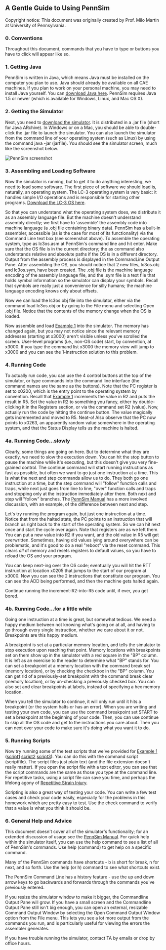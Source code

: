 ## A Gentle Guide to Using PennSim

Copyright notice: This document was originally created by Prof. Milo Martin at University of Pennsylvania.

### 0\. Conventions

Throughout this document, commands that you have to type or buttons you have to click will appear like so.

### 1\. Getting Java

PennSim is written in Java, which means Java must be installed on the computer you plan to use. Java should already be available on all CAE machines. If you plan to work on your personal machine, you may need to install Java yourself. You can [download Java here](http://java.com/en/download/index.jsp). PennSim requires Java 1.5 or newer (which is available for Windows, Linux, and Mac OS X).

### 2\. Getting the Simulator

Next, you need to [download the simulator](https://alt-5af6ed3646f67.blackboard.com/bbcswebdav/pid-12734366-dt-content-rid-58836493_1/courses/61306_1248/61306_1248_ImportedContent_20240110100718/31067_1244_ImportedContent_20230822030725/31036_1234_ImportedContent_20220822061514/61702_1228_ImportedContent_20220111114202/31799_1224_ImportedContent_20210823123858/31777_1214_ImportedContent_20200826093508/32794_1204_ImportedContent_20190830105749/Course%20Documents/simulator%20LC3/PennSim.jar). It is distributed in a .jar file (short for Java ARchive). In Windows or on a Mac, you should be able to double-click the .jar file to launch the simulator. You can also launch the simulator from the command line of your operating system (such as Linux) by using the command java -jar (jarfile). You should see the simulator screen, much like the screenshot below.

![PennSim screenshot](https://alt-5af6ed3646f67.blackboard.com/bbcswebdav/pid-12734366-dt-content-rid-58836493_1/courses/61306_1248/61306_1248_ImportedContent_20240110100718/31067_1244_ImportedContent_20230822030725/31036_1234_ImportedContent_20220822061514/61702_1228_ImportedContent_20220111114202/31799_1224_ImportedContent_20210823123858/31777_1214_ImportedContent_20200826093508/32794_1204_ImportedContent_20190830105749/Course%20Documents/simulator%20LC3/pennsim-simulator.png)  

### 3\. Assembling and Loading Software

Now the simulator is running, but to get it to do anything interesting, we need to load some software. The first piece of software we should load is, naturally, an operating system. The LC-3 operating system is very basic: it handles simple I/O operations and is responsible for starting other programs. [Download the LC-3 OS here](https://alt-5af6ed3646f67.blackboard.com/bbcswebdav/pid-12734366-dt-content-rid-58836493_1/courses/61306_1248/61306_1248_ImportedContent_20240110100718/31067_1244_ImportedContent_20230822030725/31036_1234_ImportedContent_20220822061514/61702_1228_ImportedContent_20220111114202/31799_1224_ImportedContent_20210823123858/31777_1214_ImportedContent_20200826093508/32794_1204_ImportedContent_20190830105749/Course%20Documents/simulator%20LC3/lc3os.asm).

So that you can understand what the operating system does, we distribute it as an assembly language file. But the machine doesn't understand assembly directly; we first have to 'assemble' the assembly code into machine language (a .obj file containing binary data). PennSim has a built-in assembler, accessible (as is the case for most of its functionality) via the Command Line text box (see screenshot above). To assemble the operating system, type as lc3os.asm at PennSim's command line and hit enter. Make sure that the OS file is in the current directory; the as command also understands relative and absolute paths if the OS is in a different directory. Output from the assembly process is displayed in the CommandLine Output Pane. After assembling the OS, you should notice that 2 new files, lc3os.obj and lc3os.sym, have been created. The .obj file is the machine language encoding of the assembly language file, and the .sym file is a text file that holds symbol information so the simulator can display your symbols. Recall that symbols are really just a convenience for silly humans; the machine language encoding knows only about offsets.

Now we can load the lc3os.obj file into the simulator, either via the command load lc3os.obj or by going to the File menu and selecting Open .obj file. Notice that the contents of the memory change when the OS is loaded.

Now assemble and load [Example 1](https://alt-5af6ed3646f67.blackboard.com/bbcswebdav/pid-12734366-dt-content-rid-58836493_1/courses/61306_1248/61306_1248_ImportedContent_20240110100718/31067_1244_ImportedContent_20230822030725/31036_1234_ImportedContent_20220822061514/61702_1228_ImportedContent_20220111114202/31799_1224_ImportedContent_20210823123858/31777_1214_ImportedContent_20200826093508/32794_1204_ImportedContent_20190830105749/Course%20Documents/simulator%20LC3/p0.asm) into the simulator. The memory has changed again, but you may not notice since the relevant memory addresses (starting at x3000) aren't visible unless you've scrolled the screen. User-level programs (i.e., non-OS code) start, by convention, at x3000. If you type the command list x3000 the memory view will jump to x3000 and you can see the 1-instruction solution to this problem.

### 4\. Running Code

To actually run code, you can use the 4 control buttons at the top of the simulator, or type commands into the command line interface (the command names are the same as the buttons). Note that the PC register is set to x0200, which is the entry point to the operating system by convention. Recall that [Example 1](https://alt-5af6ed3646f67.blackboard.com/bbcswebdav/pid-12734366-dt-content-rid-58836493_1/courses/61306_1248/61306_1248_ImportedContent_20240110100718/31067_1244_ImportedContent_20230822030725/31036_1234_ImportedContent_20220822061514/61702_1228_ImportedContent_20220111114202/31799_1224_ImportedContent_20210823123858/31777_1214_ImportedContent_20200826093508/32794_1204_ImportedContent_20190830105749/Course%20Documents/simulator%20LC3/p0.asm) increments the value in R2 and puts the result in R5. Set the value in R2 to something you fancy, either by double-clicking it in the Registers section, or via the command set R2 (value). Now, actually run the code by hitting the continue button. The value magically gets incremented and moved to R5. Neat-o! Also observe that the PC now points to x0263, an apparently random value somewhere in the operating system, and that the Status Display tells us the machine is halted.

### 4a. Running Code...slowly

Clearly, some things are going on here. But to determine what they are exactly, we need to slow the execution down. You can hit the stop button to pause the machine while it's executing, but this doesn't give you very fine-grained control. The continue command will start running instructions as fast as possible, but often we want to go just one instruction at a time. This is what the next and step commands allow us to do. They both go one instruction at a time, but the step command will "follow" function calls and traps, while next just goes from line to line, "over" function calls and traps and stopping only at the instruction immediately after them. Both next and step will "follow" branches. The [PennSim Manual](https://alt-5af6ed3646f67.blackboard.com/bbcswebdav/pid-12734366-dt-content-rid-58836493_1/courses/61306_1248/61306_1248_ImportedContent_20240110100718/31067_1244_ImportedContent_20230822030725/31036_1234_ImportedContent_20220822061514/61702_1228_ImportedContent_20220111114202/31799_1224_ImportedContent_20210823123858/31777_1214_ImportedContent_20200826093508/32794_1204_ImportedContent_20190830105749/Course%20Documents/simulator%20LC3/pennsim-manual.html) has a more involved discussion, with an example, of the difference between next and step.

Let's try running the program again, but just one instruction at a time. Notice that from the halted state, the PC points to an instruction that will branch us right back to the start of the operating system. So we can hit next once and start the cycle over again. Note that registers are as we left them. You can put a new value into R2 if you want, and the old value in R5 will get overwritten. Sometimes, having old values lying around everywhere can be problematic, and it's good to do a real "reboot" via the reset command. This clears _all_ of memory and resets registers to default values, so you have to reload the OS and your program.

You can keep next\-ing over the OS code; eventually you will hit the RTT instruction at location x0205 that jumps to the start of our program at x3000. Now you can see the 2 instructions that constitute our program. You can see the ADD being performed, and then the machine gets halted again.

Continue running the increment-R2-into-R5 code until, if ever, you get bored.

### 4b. Running Code...for a little while

Going one instruction at a time is great, but somewhat tedious. We need a happy medium between not knowing what's going on at all, and having to go through every single instruction, whether we care about it or not. Breakpoints are this happy medium.

A breakpoint is set at a particular memory location, and tells the simulator to stop execution upon reaching that point. Memory locations with breakpoints set on them show up in the simulator with a red square in the "BP" column. It is left as an exercise to the reader to determine what "BP" stands for. You can set a breakpoint at a memory location with the command break set (memory location), or by checking the checkbox in the "BP" column. You can get rid of a previously-set breakpoint with the command break clear (memory location), or by un-checking a previously checked box. You can also set and clear breakpoints at labels, instead of specifying a hex memory location.

When you tell the simulator to continue, it will only run until it hits a breakpoint (or the system halts or has an error). When you are writing and testing your own code, you can use the command breakpoint set START to set a breakpoint at the beginning of your code. Then, you can use continue to skip all the OS code and get to the instructions you care about. Then you can next over your code to make sure it's doing what you want it to do.

### 5\. Running Scripts

Now try running some of the test scripts that we've provided for [Example 1](https://alt-5af6ed3646f67.blackboard.com/bbcswebdav/pid-12734366-dt-content-rid-58836493_1/courses/61306_1248/61306_1248_ImportedContent_20240110100718/31067_1244_ImportedContent_20230822030725/31036_1234_ImportedContent_20220822061514/61702_1228_ImportedContent_20220111114202/31799_1224_ImportedContent_20210823123858/31777_1214_ImportedContent_20200826093508/32794_1204_ImportedContent_20190830105749/Course%20Documents/simulator%20LC3/p0.asm) ([script1](https://alt-5af6ed3646f67.blackboard.com/bbcswebdav/pid-12734366-dt-content-rid-58836493_1/courses/61306_1248/61306_1248_ImportedContent_20240110100718/31067_1244_ImportedContent_20230822030725/31036_1234_ImportedContent_20220822061514/61702_1228_ImportedContent_20220111114202/31799_1224_ImportedContent_20210823123858/31777_1214_ImportedContent_20200826093508/32794_1204_ImportedContent_20190830105749/Course%20Documents/simulator%20LC3/p0-test1.lcs) [script2](https://alt-5af6ed3646f67.blackboard.com/bbcswebdav/pid-12734366-dt-content-rid-58836493_1/courses/61306_1248/61306_1248_ImportedContent_20240110100718/31067_1244_ImportedContent_20230822030725/31036_1234_ImportedContent_20220822061514/61702_1228_ImportedContent_20220111114202/31799_1224_ImportedContent_20210823123858/31777_1214_ImportedContent_20200826093508/32794_1204_ImportedContent_20190830105749/Course%20Documents/simulator%20LC3/p0-test2.lcs) [script3](https://alt-5af6ed3646f67.blackboard.com/bbcswebdav/pid-12734366-dt-content-rid-58836493_1/courses/61306_1248/61306_1248_ImportedContent_20240110100718/31067_1244_ImportedContent_20230822030725/31036_1234_ImportedContent_20220822061514/61702_1228_ImportedContent_20220111114202/31799_1224_ImportedContent_20210823123858/31777_1214_ImportedContent_20200826093508/32794_1204_ImportedContent_20190830105749/Course%20Documents/simulator%20LC3/p0-test3.lcs)). You can do this with the command script (scriptfile). The script files just plain text (and the file extension doesn't really matter). If you open the script file with a text editor, you can see that the script commands are the same as those you type at the command line. For repetitive tasks, using a script file can save you time, and perhaps the lifelong agony of [Repetitive Strain Injury](http://en.wikipedia.org/wiki/Repetitive_stress_syndrome).

Scripting is also a great way of testing your code. You can write a few test cases and check your code easily, especially for the problems in this homework which are pretty easy to test. Use the check command to verify that a value is what you think it should be.

### 6\. General Help and Advice

This document doesn't cover all of the simulator's functionality; for an extended discussion of usage see the [PennSim Manual](https://alt-5af6ed3646f67.blackboard.com/bbcswebdav/pid-12734366-dt-content-rid-58836493_1/courses/61306_1248/61306_1248_ImportedContent_20240110100718/31067_1244_ImportedContent_20230822030725/31036_1234_ImportedContent_20220822061514/61702_1228_ImportedContent_20220111114202/31799_1224_ImportedContent_20210823123858/31777_1214_ImportedContent_20200826093508/32794_1204_ImportedContent_20190830105749/Course%20Documents/simulator%20LC3/pennsim-manual.html). For quick help within the simulator itself, you can use the help command to see a list of all of PennSim's commands. Use help (command) to get help on a specific command.

Many of the PennSim commands have shortcuts - b is short for break, n for next, and so forth. Use the help (or h) command to see what shortcuts exist.

The PennSim Command Line has a history feature - use the up and down arrow keys to go backwards and forwards through the commands you've previously entered.

If you resize the simulator window to make it bigger, the Commandline Output Pane will grow. If you have a small screen and the Commandline Output Pane still isn't big enough, you can open an external, resizable Command Output Window by selecting the Open Command Output Window option from the File menu. This lets you see a lot more output from the commands you run, and is particularly useful for viewing the errors the assembler generates.

If you have trouble running the simulator, contact TA by emails or drop by office hours.